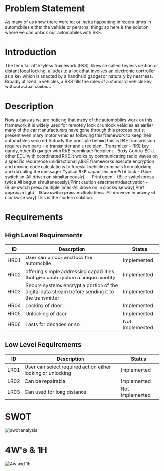 # Problem Statement
As many of us know there were lot of thefts happening in recent times in automobiles either the vehicle or personal things so here is the solution where we can unlock our automobiles with RKE.
# Introduction
The term far off keyless framework (RKS), likewise called keyless section or distant focal locking, alludes to a lock that involves an electronic controller as a key which is enacted by a handheld gadget or naturally by nearness. Broadly utilized in vehicles, a RKS fills the roles of a standard vehicle key without actual contact.
# Description
  Now a days as we are noticing that many of the automobiles work on this framework it is widely used for remotely lock or unlock vehicles as earlier many of the car manufacturers have gone through this process but at present even many motor vehicles following this framework to keep their automobiles secured.Actually the principle behind this is RKE  transmission requires two parts - a transmitter and a recipient. Transmitter - RKE key dandy, other ID gadget with RKE coordinate Recipient - Body Control ECU, other ECU with coordinated RKE.It works by communicating radio waves on a specific recurrence unidirectionally.RKE frameworks execute encryption and moving code calculations to forestall vehicle criminals from blocking and ridiculing the messages.Typical RKE capacities are:Print lock - (Blue switch on-All driven on simultaneously),     Print open - (Blue switch press twice All begun simultaneously),Print caution enactment/deactivation - (Blue switch press multiple times-All drove on in clockwise way),Print approach light - (Blue switch press multiple times-All drove on in enemy of clockwise way).This is the modern solution.
# Requirements
## High Level Requirements
|ID|Descrption|Status|
|--|----------|------|
|HR01|User can unlock and lock the automobile|Implemented|
|HR02|offering simple addressing capabilities that give each system a unique identity|Implemented|
|HR03|Secure systems encrypt a portion of the digital data stream before sending it to the transmitter|Implemented|
|HR04|Locking of door|Implemented|
|HR05|Unlocking of door|Implemented|
|HR06|Lasts for decades or so|Not implemented|

## Low Level Requirements
|ID|Description|Status|
|--|-----------|------|
|LR01|User can select required action either locking or unlocking|Implemented|
|LR02|Can be repairable |Implemented|
|LR03|Can used for long distance|Not implemented|
# SWOT
![swot analysis](./m32.jpg)
# 4W's & 1H
![4w and 1h](./m33.jpg)     
        
